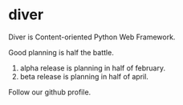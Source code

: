 diver
=====

Diver is Content-oriented Python Web Framework.

Good planning is half the battle. 

 1. alpha release is planning in half of february.
 2. beta release is planning in half of april. 

Follow our github profile.

